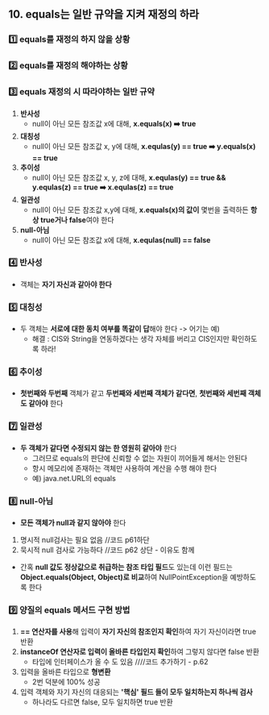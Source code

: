 ## 10. equals는 일반 규약을 지켜 재정의 하라
### 1️⃣ equals를 재정의 하지 않을 상황
### 2️⃣ equals를 재정의 해야하는 상황
### 3️⃣ equals 재정의 시 따라야하는 일반 규약
1. **반사성**
     * null이 아닌 모든 참조값 x에 대해, **x.equals(x) ➡️ true**
3. **대칭성**
     * null이 아닌 모든 참조값 x, y에 대해, **x.equlas(y) == true ➡️ y.equals(x) == true**
5. **추이성**
     * null이 아닌 모든 참조값 x, y, z에 대해, **x.equlas(y) == true &&
y.equlas(z) == true ➡️ x.equlas(z) == true**
7. **일관성**
     * null이 아닌 모든 참조값 x,y에 대해, **x.equals(x)의 값이** 몇번을 출력하든 **항상 true거나 false**여야 한다
9. **null-아님**
      * null이 아닌 모든 참조값 x에 대해, **x.equlas(null) == false**
### 4️⃣ 반사성
* 객체는 **자기 자신과 같아야 한다**
### 5️⃣ 대칭성
* 두 객체는 **서로에 대한 동치 여부를 똑같이 답**해야 한다
-> 어기는 예) 
    * 해결 :  CIS와 String을 연동하겠다는 생각 자체를 버리고 CIS인지만 확인하도록 하라!
### 6️⃣ 추이성 
* **첫번째와 두번째** 객체가 같고 **두번째와 세번째 객체가 같다면**, **첫번째와 세번째 객체도 같아야** 한다
### 7️⃣ 일관성
* **두 객체가 같다면 수정되지 않는 한 영원히 같아야** 한다
    * 그러므로 equals의 판단에 신뢰할 수 없는 자원이 끼어들게 해서는 안된다
    * 항시 메모리에 존재하는 객체만 사용하여 계산을 수행 해야 한다
    * 예) java.net.URL의 equals
### 8️⃣ null-아님
* **모든 객체가 null과 같지 않아야** 한다
1. 명시적 null검사는 필요 없음 //코드 p61하단
2. 묵시적 null 검사로 가능하다 //코드 p62 상단 - 이유도 함께
* 간혹 **null 값도 정상값으로 취급하는 참조 타입 필드**도 있는데 이런 필드는 **Object.equals(Object, Object)로 비교**하여 NullPointException을 예방하도록 한다
### 9️⃣ 양질의 equals 메서드 구현 방법
1. **== 연산자를 사용**해 입력이 **자기 자신의 참조인지 확인**하여 자기 자신이라면 true 반환
2. **instanceOf 연산자로 입력이 올바른 타입인지 확인**하여 그렇지 않다면 false 반환
    * 타입에 인터페이스가 올 수 도 있음 ////코드 추가하기 - p.62
3. 입력을 올바른 타입으로 **형변환**
    * 2번 덕분에 100% 성공
4. 입력 객체와 자기 자신의 대응되는 **'핵심' 필드 들이 모두 일치하는지 하나씩 검사**
    * 하나라도 다르면 false, 모두 일치하면 true 반환
